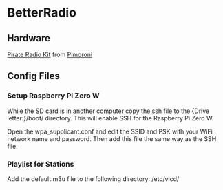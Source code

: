 # BetterRadio

## Hardware ##
[Pirate Radio Kit](https://shop.pimoroni.com/products/pirate-radio-pi-zero-w-project-kit) from [Pimoroni](https://shop.pimoroni.com/)

## Config Files ##

### Setup Raspberry Pi Zero W ###
While the SD card is in another computer copy the ssh file to the {Drive letter:}/boot/ directory. This will enable SSH for the Raspberry Pi Zero W.

Open the wpa_supplicant.conf and edit the SSID and PSK with your WiFi network name and password. Then add this file the same way as the SSH file.

### Playlist for Stations ###
Add the default.m3u file to the following directory: /etc/vlcd/


